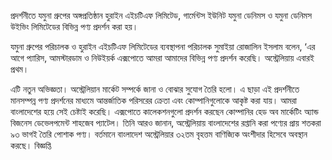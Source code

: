প্রদর্শনীতে যমুনা গ্রুপের অঙ্গপ্রতিষ্ঠান হুরাইন এইচটিএফ লিমিটেড, গার্মেন্টস ইউনিট যমুনা ডেনিমস ও যমুনা ডেনিমস উইভিং লিমিটেডের বিভিন্ন পণ্য প্রদর্শন করা হয়।

যমুনা গ্রুপের পরিচালক ও হুরাইন এইচটিএফ লিমিটেডের ব্যবস্থাপনা পরিচালক সুমাইয়া রোজালিন ইসলাম বলেন, ‘এর আগে প্যারিস, আমস্টারডাম ও নিউইয়র্ক এক্সপোতে আমরা আমাদের বিভিন্ন পণ্য প্রদর্শন করেছি। অস্ট্রেলিয়ায় এবারই প্রথম।

এটি নতুন অভিজ্ঞতা। অস্ট্রেলিয়ান মার্কেট সম্পর্কে জানা ও বোঝার সুযোগ তৈরি হলো। এ ছাড়া এই প্রদর্শনীতে মানসম্পন্ন পণ্য প্রদর্শনের মাধ্যমে আন্তর্জাতিক পরিসরের ক্রেতা এবং কোম্পানিগুলোকে আকৃষ্ট করা যায়। আমরা বাংলাদেশের হয়ে সেই চেষ্টাই করেছি। এক্সপোতে কালেকশনগুলো প্রদর্শন করছেন কোম্পানির হেড অব মার্কেটিং অ্যান্ড বিজনেস ডেভেলপমেন্ট শাহজেব প্যাটেল। তিনি আরও জানান, অস্ট্রেলিয়ায় বাংলাদেশের রপ্তানি করা পণ্যের প্রায় শতকরা ৯৩ ভাগই তৈরি পোশাক পণ্য। বর্তমানে বাংলাদেশ অস্ট্রেলিয়ার ৩২তম বৃহত্তম বাণিজ্যিক অংশীদার হিসেবে অবস্থান করছে। বিজ্ঞপ্তি
